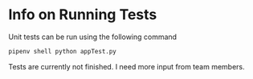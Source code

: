 # Info on Running Tests

Unit tests can be run using the following command

```bash
pipenv shell python appTest.py
```

Tests are currently not finished. I need more input from team members.
